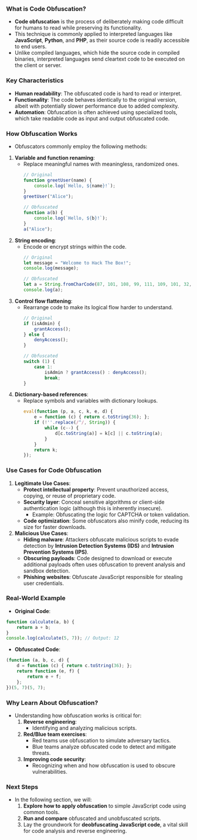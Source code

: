 ### **What is Code Obfuscation?**
- **Code obfuscation** is the process of deliberately making code difficult for humans to read while preserving its functionality. 
- This technique is commonly applied to interpreted languages like **JavaScript**, **Python**, and **PHP**, as their source code is readily accessible to end users. 
- Unlike compiled languages, which hide the source code in compiled binaries, interpreted languages send cleartext code to be executed on the client or server.



### **Key Characteristics**
- **Human readability**: The obfuscated code is hard to read or interpret.
- **Functionality**: The code behaves identically to the original version, albeit with potentially slower performance due to added complexity.
- **Automation**: Obfuscation is often achieved using specialized tools, which take readable code as input and output obfuscated code.



### **How Obfuscation Works**
- Obfuscators commonly employ the following methods:
1. **Variable and function renaming**:
    - Replace meaningful names with meaningless, randomized ones.
        ```javascript
        // Original
        function greetUser(name) {
            console.log(`Hello, ${name}!`);
        }
        greetUser("Alice");
        
        // Obfuscated
        function a(b) {
            console.log(`Hello, ${b}!`);
        }
        a("Alice");
        ```
2. **String encoding**:
    - Encode or encrypt strings within the code.
        ```javascript
        // Original
        let message = "Welcome to Hack The Box!";
        console.log(message);
        
        // Obfuscated
        let a = String.fromCharCode(87, 101, 108, 99, 111, 109, 101, 32, 116, 111, 32, 72, 97, 99, 107, 32, 84, 104, 101, 32, 66, 111, 120, 33);
        console.log(a);
        ```
3. **Control flow flattening**:
    - Rearrange code to make its logical flow harder to understand.
        ```javascript
        // Original
        if (isAdmin) {
            grantAccess();
        } else {
            denyAccess();
        }
        
        // Obfuscated
        switch (1) {
            case 1:
                isAdmin ? grantAccess() : denyAccess();
                break;
        }
        ```
4. **Dictionary-based references**:
    - Replace symbols and variables with dictionary lookups.
        ```javascript
        eval(function (p, a, c, k, e, d) {
            e = function (c) { return c.toString(36); };
            if (!''.replace(/^/, String)) {
                while (c--) {
                    d[c.toString(a)] = k[c] || c.toString(a);
                }
            }
            return k;
        });
        ```



### **Use Cases for Code Obfuscation**
1. **Legitimate Use Cases**:
    - **Protect intellectual property**: Prevent unauthorized access, copying, or reuse of proprietary code.
    - **Security layer**: Conceal sensitive algorithms or client-side authentication logic (although this is inherently insecure).
        - Example: Obfuscating the logic for CAPTCHA or token validation.
    - **Code optimization**: Some obfuscators also minify code, reducing its size for faster downloads.
2. **Malicious Use Cases**:
    - **Hiding malware**: Attackers obfuscate malicious scripts to evade detection by **Intrusion Detection Systems (IDS)** and **Intrusion Prevention Systems (IPS)**.
    - **Obscuring payloads**: Code designed to download or execute additional payloads often uses obfuscation to prevent analysis and sandbox detection.
    - **Phishing websites**: Obfuscate JavaScript responsible for stealing user credentials.



### **Real-World Example**
- **Original Code**:
```javascript
function calculate(a, b) {
    return a + b;
}
console.log(calculate(5, 7)); // Output: 12
```
- **Obfuscated Code**:
```javascript
(function (a, b, c, d) {
    d = function (c) { return c.toString(36); };
    return function (e, f) {
        return e + f;
    };
})(5, 7)(5, 7);
```



### **Why Learn About Obfuscation?**
- Understanding how obfuscation works is critical for:
	1. **Reverse engineering**:
	    - Identifying and analyzing malicious scripts.
	2. **Red/Blue team exercises**:
	    - Red teams use obfuscation to simulate adversary tactics.
	    - Blue teams analyze obfuscated code to detect and mitigate threats.
	3. **Improving code security**:
	    - Recognizing when and how obfuscation is used to obscure vulnerabilities.



### **Next Steps**
- In the following section, we will:
	1. **Explore how to apply obfuscation** to simple JavaScript code using common tools.
	2. **Run and compare** obfuscated and unobfuscated scripts.
	3. Lay the groundwork for **deobfuscating JavaScript code**, a vital skill for code analysis and reverse engineering.